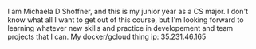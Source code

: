 I am Michaela D Shoffner, and this is my junior year as a CS major.
I don't know what all I want to get out of this course, but I'm looking
forward to learning whatever new skills and practice in developement and
team projects that I can.
My docker/gcloud thing ip: 35.231.46.165
